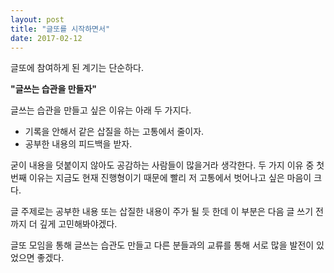 ```yaml
---
layout: post
title: "글또를 시작하면서"
date: 2017-02-12
---
```

글또에 참여하게 된 계기는 단순하다. 

**"글쓰는 습관을 만들자"**

글쓰는 습관을 만들고 싶은 이유는 아래 두 가지다.

- 기록을 안해서 같은 삽질을 하는 고통에서 줄이자.
- 공부한 내용의 피드백을 받자.

굳이 내용을 덧붙이지 않아도 공감하는 사람들이 많을거라 생각한다. 두 가지 이유 중 첫번째 이유는 지금도 현재 진행형이기 때문에 빨리 저 고통에서 벗어나고 싶은 마음이 크다.

글 주제로는 공부한 내용 또는 삽질한 내용이 주가 될 듯 한데 이 부분은 다음 글 쓰기 전까지 더 깊게 고민해봐야겠다.

글또 모임을 통해 글쓰는 습관도 만들고 다른 분들과의 교류를 통해 서로 많을 발전이 있었으면 좋겠다. 

